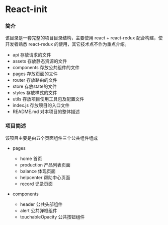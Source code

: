 # React-init

### 简介
该目录是一套完整的项目目录结构，主要使用 react + react-redux 配合构建，使开发者熟悉 react-redux 的使用，其它技术点不作为重点介绍。

- api   存放请求的文件
- assets    存放静态资源的文件
- components    存放公共组件的文件
- pages 存放页面的文件
- router    存放路由的文件
- store 存放state的文件
- styles    存放样式的文件
- utils 存放项目使用工具包及配置文件
- index.js  存放项目的入口文件
- README.md 对本项目的整体描述



### 项目简述

该项目主要是由五个页面组件三个公共组件组成

- pages
  - home    首页
  - production  产品列表页面
  - balance 体现页面
  - helpcenter  帮助中心页面
  - record  记录页面

- components
  - header  公共头部组件
  - alert   公共弹框组件
  - touchableOpacity    公共按钮组件
